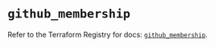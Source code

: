 # `github_membership`

Refer to the Terraform Registry for docs: [`github_membership`](https://registry.terraform.io/providers/integrations/github/6.2.0/docs/resources/membership).
